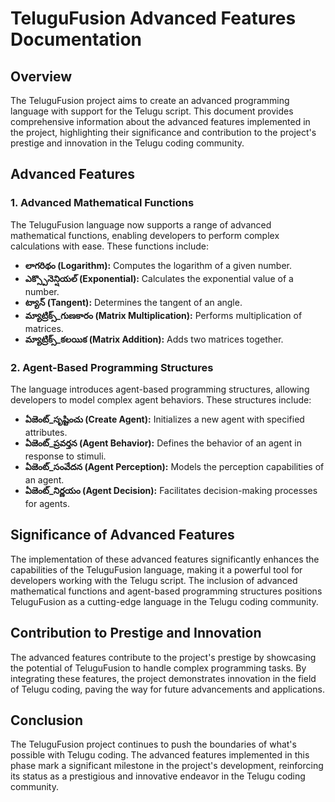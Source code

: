 # TeluguFusion Advanced Features Documentation

## Overview

The TeluguFusion project aims to create an advanced programming language with support for the Telugu script. This document provides comprehensive information about the advanced features implemented in the project, highlighting their significance and contribution to the project's prestige and innovation in the Telugu coding community.

## Advanced Features

### 1. Advanced Mathematical Functions

The TeluguFusion language now supports a range of advanced mathematical functions, enabling developers to perform complex calculations with ease. These functions include:

- **లాగరిథం (Logarithm):** Computes the logarithm of a given number.
- **ఎక్స్పొనెన్షియల్ (Exponential):** Calculates the exponential value of a number.
- **ట్యాన్ (Tangent):** Determines the tangent of an angle.
- **మ్యాట్రిక్స్_గుణకారం (Matrix Multiplication):** Performs multiplication of matrices.
- **మ్యాట్రిక్స్_కలయిక (Matrix Addition):** Adds two matrices together.

### 2. Agent-Based Programming Structures

The language introduces agent-based programming structures, allowing developers to model complex agent behaviors. These structures include:

- **ఏజెంట్_సృష్టించు (Create Agent):** Initializes a new agent with specified attributes.
- **ఏజెంట్_ప్రవర్తన (Agent Behavior):** Defines the behavior of an agent in response to stimuli.
- **ఏజెంట్_సంవేదన (Agent Perception):** Models the perception capabilities of an agent.
- **ఏజెంట్_నిర్ణయం (Agent Decision):** Facilitates decision-making processes for agents.

## Significance of Advanced Features

The implementation of these advanced features significantly enhances the capabilities of the TeluguFusion language, making it a powerful tool for developers working with the Telugu script. The inclusion of advanced mathematical functions and agent-based programming structures positions TeluguFusion as a cutting-edge language in the Telugu coding community.

## Contribution to Prestige and Innovation

The advanced features contribute to the project's prestige by showcasing the potential of TeluguFusion to handle complex programming tasks. By integrating these features, the project demonstrates innovation in the field of Telugu coding, paving the way for future advancements and applications.

## Conclusion

The TeluguFusion project continues to push the boundaries of what's possible with Telugu coding. The advanced features implemented in this phase mark a significant milestone in the project's development, reinforcing its status as a prestigious and innovative endeavor in the Telugu coding community.
